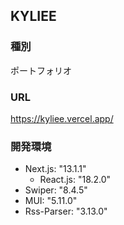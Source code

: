 ## KYLIEE

### 種別
ポートフォリオ

### URL
https://kyliee.vercel.app/

### 開発環境
- Next.js: "13.1.1"
  - React.js: "18.2.0"
- Swiper: "8.4.5"
- MUI: "5.11.0"
- Rss-Parser: "3.13.0"
